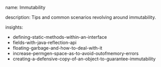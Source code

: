 name: Immutability

description: Tips and common scenarios revolving around immutability.

insights:
  - defining-static-methods-within-an-interface
  - fields-with-java-reflection-api
  - floating-garbage-and-how-to-deal-with-it
  - increase-permgen-space-as-to-avoid-outofmemory-errors
  - creating-a-defensive-copy-of-an-object-to-guarantee-immutability
